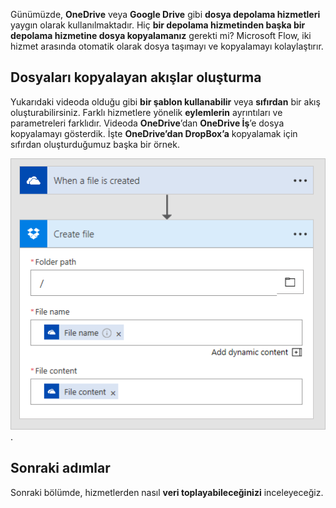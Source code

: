 Günümüzde, **OneDrive** veya **Google Drive** gibi **dosya depolama hizmetleri** yaygın olarak kullanılmaktadır.  Hiç **bir depolama hizmetinden başka bir depolama hizmetine dosya kopyalamanız** gerekti mi?  Microsoft Flow, iki hizmet arasında otomatik olarak dosya taşımayı ve kopyalamayı kolaylaştırır.

## <a name="creating-flows-that-copy-files"></a>Dosyaları kopyalayan akışlar oluşturma

Yukarıdaki videoda olduğu gibi **bir şablon kullanabilir** veya **sıfırdan** bir akış oluşturabilirsiniz.  Farklı hizmetlere yönelik **eylemlerin** ayrıntıları ve parametreleri farklıdır.  Videoda **OneDrive**’dan **OneDrive İş**’e dosya kopyalamayı gösterdik.  İşte **OneDrive’dan DropBox’a** kopyalamak için sıfırdan oluşturduğumuz başka bir örnek.

![OneDrive’dan DropBox’a](./media/learning-copy-files/onedrive-to-dropbox.png).

## <a name="next-steps"></a>Sonraki adımlar

Sonraki bölümde, hizmetlerden nasıl **veri toplayabileceğinizi** inceleyeceğiz.
